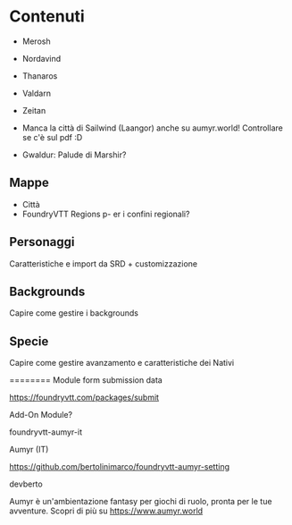 # Contenuti

- Merosh
- Nordavind
- Thanaros
- Valdarn
- Zeitan

- Manca la città di Sailwind (Laangor) anche su aumyr.world! Controllare se c'è sul pdf :D
- Gwaldur: Palude di Marshir?

## Mappe

- Città
- FoundryVTT Regions p- er i confini regionali?

## Personaggi

Caratteristiche e import da SRD + customizzazione

## Backgrounds

Capire come gestire i backgrounds

## Specie

Capire come gestire avanzamento e caratteristiche dei Nativi

========
Module form submission data

<https://foundryvtt.com/packages/submit>

Add-On Module?

foundryvtt-aumyr-it

Aumyr (IT)

<https://github.com/bertolinimarco/foundryvtt-aumyr-setting>

devberto

Aumyr è un'ambientazione fantasy per giochi di ruolo, pronta per le tue avventure. Scopri di più su <https://www.aumyr.world>

